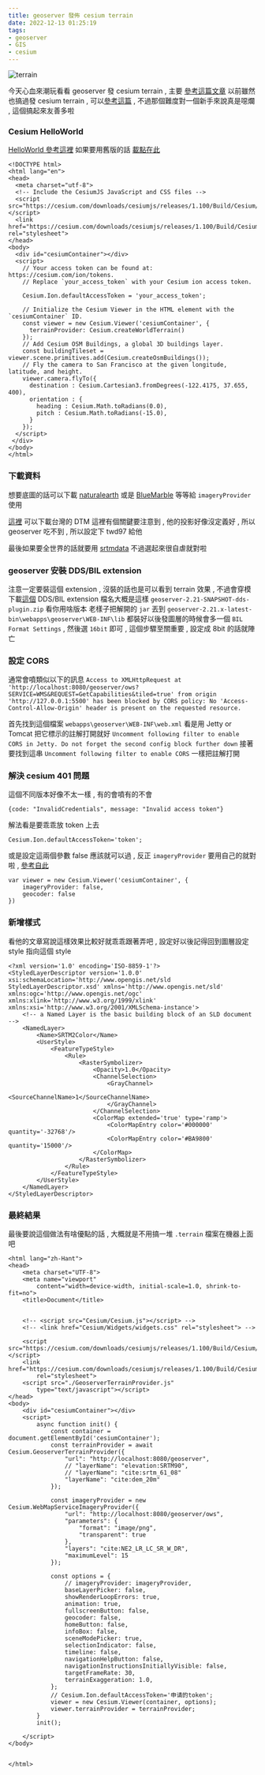 ```yaml
---
title: geoserver 發佈 cesium terrain
date: 2022-12-13 01:25:19
tags:
- geoserver
- GIS
- cesium
---
```

![terrain](https://raw.githubusercontent.com/weber87na/flowers/master/tw_terrain.png)
<!-- more -->

今天心血來潮玩看看 geoserver 發 cesium terrain , 主要 [參考這篇文章](https://github.com/kaktus40/Cesium-GeoserverTerrainProvider)
以前雖然也搞過發 cesium terrain , 可以[參考這篇](https://www.blog.lasai.com.tw/2021/04/26/asp-net-core-%E7%99%BC%E4%BD%88-cesium-terrain/) , 不過那個難度對一個新手來說真是噁爛 , 這個搞起來友善多啦

### Cesium HelloWorld
[HelloWorld 參考這裡](https://cesium.com/learn/cesiumjs-learn/cesiumjs-quickstart/)
如果要用舊版的話 [載點在此](https://github.com/CesiumGS/cesium/releases)
```
<!DOCTYPE html>
<html lang="en">
<head>
  <meta charset="utf-8">
  <!-- Include the CesiumJS JavaScript and CSS files -->
  <script src="https://cesium.com/downloads/cesiumjs/releases/1.100/Build/Cesium/Cesium.js"></script>
  <link href="https://cesium.com/downloads/cesiumjs/releases/1.100/Build/Cesium/Widgets/widgets.css" rel="stylesheet">
</head>
<body>
  <div id="cesiumContainer"></div>
  <script>
    // Your access token can be found at: https://cesium.com/ion/tokens.
    // Replace `your_access_token` with your Cesium ion access token.

    Cesium.Ion.defaultAccessToken = 'your_access_token';

    // Initialize the Cesium Viewer in the HTML element with the `cesiumContainer` ID.
    const viewer = new Cesium.Viewer('cesiumContainer', {
      terrainProvider: Cesium.createWorldTerrain()
    });    
    // Add Cesium OSM Buildings, a global 3D buildings layer.
    const buildingTileset = viewer.scene.primitives.add(Cesium.createOsmBuildings());   
    // Fly the camera to San Francisco at the given longitude, latitude, and height.
    viewer.camera.flyTo({
      destination : Cesium.Cartesian3.fromDegrees(-122.4175, 37.655, 400),
      orientation : {
        heading : Cesium.Math.toRadians(0.0),
        pitch : Cesium.Math.toRadians(-15.0),
      }
    });
  </script>
 </div>
</body>
</html>
```


### 下載資料
想要底圖的話可以下載 [naturalearth](https://www.naturalearthdata.com/downloads/)
或是 [BlueMarble](https://neo.gsfc.nasa.gov/view.php?datasetId=BlueMarbleNG-TB)
等等給 `imageryProvider` 使用

[這裡](https://www.tgos.tw/TGOS/Web/Metadata/TGOS_MetaData_View.aspx?MID=81D5440F802B9CE8657EDF62A376FC2A) 可以下載台灣的 DTM
這裡有個關鍵要注意到 , 他的投影好像沒定義好 , 所以 geoserver 吃不到 , 所以設定下 twd97 給他

最後如果要全世界的話就要用 [srtmdata](https://srtm.csi.cgiar.org/srtmdata/) 不過選起來很自虐就對啦

### geoserver 安裝 DDS/BIL extension
注意一定要裝這個 extension , 沒裝的話也是可以看到 terrain 效果 , 不過會穿模
下載[這個](https://docs.geoserver.org/stable/en/user/community/dds/index.html) DDS/BIL extension 檔名大概是這樣 `geoserver-2.21-SNAPSHOT-dds-plugin.zip` 看你用啥版本
老樣子把解開的 `jar` 丟到 `geoserver-2.21.x-latest-bin\webapps\geoserver\WEB-INF\lib`
都裝好以後發圖層的時候會多一個 `BIL Format Settings` , 然後選 `16bit` 即可 , 這個步驟至關重要 , 設定成 8bit 的話就陣亡


### 設定 CORS
通常會噴類似以下的訊息
`Access to XMLHttpRequest at 'http://localhost:8080/geoserver/ows?SERVICE=WMS&REQUEST=GetCapabilities&tiled=true' from origin 'http://127.0.0.1:5500' has been blocked by CORS policy: No 'Access-Control-Allow-Origin' header is present on the requested resource.`

首先找到這個檔案 `webapps\geoserver\WEB-INF\web.xml`
看是用 Jetty or Tomcat 把它標示的註解打開就好 `Uncomment following filter to enable CORS in Jetty. Do not forget the second config block further down`
接著要找到這串 `Uncomment following filter to enable CORS` 一樣把註解打開


### 解決 cesium 401 問題
這個不同版本好像不太一樣 , 有的會噴有的不會
```
{code: "InvalidCredentials", message: "Invalid access token"}
```

解法看是要乖乖放 token 上去
```
Cesium.Ion.defaultAccessToken='token';
```

或是設定這兩個參數 false 應該就可以過 , 反正 `imageryProvider` 要用自己的就對啦 , [參考自此](https://community.cesium.com/t/invalid-access-token-when-not-using-ion/7563/4)
```
var viewer = new Cesium.Viewer('cesiumContainer', {
	imageryProvider: false,
	geocoder: false
})
```


### 新增樣式
看他的文章寫說這樣效果比較好就乖乖跟著弄吧 , 設定好以後記得回到圖層設定 style 指向這個 style
```
<?xml version='1.0' encoding='ISO-8859-1'?>
<StyledLayerDescriptor version='1.0.0' xsi:schemaLocation='http://www.opengis.net/sld StyledLayerDescriptor.xsd' xmlns='http://www.opengis.net/sld' xmlns:ogc='http://www.opengis.net/ogc' xmlns:xlink='http://www.w3.org/1999/xlink' xmlns:xsi='http://www.w3.org/2001/XMLSchema-instance'>
	<!-- a Named Layer is the basic building block of an SLD document -->
	<NamedLayer>
		<Name>SRTM2Color</Name>
		<UserStyle>
			<FeatureTypeStyle>
				<Rule>
					<RasterSymbolizer>
						<Opacity>1.0</Opacity>
						<ChannelSelection>
							<GrayChannel>
								<SourceChannelName>1</SourceChannelName>
							</GrayChannel>
						</ChannelSelection>
						<ColorMap extended='true' type='ramp'>
							<ColorMapEntry color='#000000' quantity='-32768'/>
							<ColorMapEntry color='#BA9800' quantity='15000'/>
						</ColorMap>
					</RasterSymbolizer>
				</Rule>
			</FeatureTypeStyle>
		</UserStyle>
	</NamedLayer>
</StyledLayerDescriptor>
```


### 最終結果
最後要說這個做法有啥優點的話 , 大概就是不用搞一堆 `.terrain` 檔案在機器上面吧
```
<html lang="zh-Hant">
<head>
    <meta charset="UTF-8">
    <meta name="viewport"
        content="width=device-width, initial-scale=1.0, shrink-to-fit=no">
    <title>Document</title>


    <!-- <script src="Cesium/Cesium.js"></script> -->
    <!-- <link href="Cesium/Widgets/widgets.css" rel="stylesheet"> -->

    <script src="https://cesium.com/downloads/cesiumjs/releases/1.100/Build/Cesium/Cesium.js"></script>
    <link href="https://cesium.com/downloads/cesiumjs/releases/1.100/Build/Cesium/Widgets/widgets.css"
        rel="stylesheet">
    <script src="./GeoserverTerrainProvider.js"
        type="text/javascript"></script>
</head>
<body>
    <div id="cesiumContainer"></div>
    <script>
        async function init() {
            const container = document.getElementById('cesiumContainer');
            const terrainProvider = await Cesium.GeoserverTerrainProvider({
                "url": "http://localhost:8080/geoserver",
                // "layerName": "elevation:SRTM90",
                // "layerName": "cite:srtm_61_08"
                "layerName": "cite:dem_20m"
            });

            const imageryProvider = new Cesium.WebMapServiceImageryProvider({
                "url": "http://localhost:8080/geoserver/ows",
                "parameters": {
                    "format": "image/png",
                    "transparent": true
                },
                "layers": "cite:NE2_LR_LC_SR_W_DR",
                "maximumLevel": 15
            });

            const options = {
                // imageryProvider: imageryProvider,
                baseLayerPicker: false,
                showRenderLoopErrors: true,
                animation: true,
                fullscreenButton: false,
                geocoder: false,
                homeButton: false,
                infoBox: false,
                sceneModePicker: true,
                selectionIndicator: false,
                timeline: false,
                navigationHelpButton: false,
                navigationInstructionsInitiallyVisible: false,
                targetFrameRate: 30,
                terrainExaggeration: 1.0,
            };
            // Cesium.Ion.defaultAccessToken='申请的token';
            viewer = new Cesium.Viewer(container, options);
            viewer.terrainProvider = terrainProvider;
        }
        init();

    </script>
</body>


</html>
```
